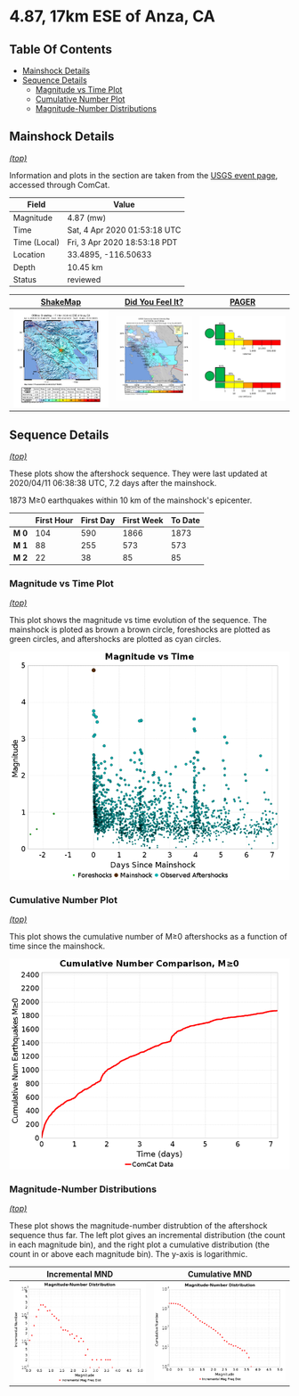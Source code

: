 # 4.87, 17km ESE of Anza, CA

## Table Of Contents

* [Mainshock Details](#mainshock-details)
* [Sequence Details](#sequence-details)
  * [Magnitude vs Time Plot](#magnitude-vs-time-plot)
  * [Cumulative Number Plot](#cumulative-number-plot)
  * [Magnitude-Number Distributions](#magnitude-number-distributions)

## Mainshock Details
*[(top)](#table-of-contents)*

Information and plots in the section are taken from the [USGS event page](https://earthquake.usgs.gov/earthquakes/eventpage/ci39126079), accessed through ComCat.

| Field | Value |
|-----|-----|
| Magnitude | 4.87 (mw) |
| Time | Sat, 4 Apr 2020 01:53:18 UTC |
| Time (Local) | Fri, 3 Apr 2020 18:53:18 PDT |
| Location | 33.4895, -116.50633 |
| Depth | 10.45 km |
| Status | reviewed |

| [ShakeMap](https://earthquake.usgs.gov/earthquakes/eventpage/ci39126079/shakemap/) | [Did You Feel It?](https://earthquake.usgs.gov/earthquakes/eventpage/ci39126079/dyfi/) | [PAGER](https://earthquake.usgs.gov/earthquakes/eventpage/ci39126079/pager/) |
|-----|-----|-----|
| ![ShakeMap](resources/shakemap.jpg) | ![DYFI](resources/dyfi.jpg) | ![PEGER](resources/pager.png) |
## Sequence Details
*[(top)](#table-of-contents)*

These plots show the aftershock sequence. They were last updated at 2020/04/11 06:38:38 UTC, 7.2 days after the mainshock.

1873 M&ge;0 earthquakes within 10 km of the mainshock's epicenter.


|  | First Hour | First Day | First Week | To Date |
|-----|-----|-----|-----|-----|
| **M 0** | 104 | 590 | 1866 | 1873 |
| **M 1** | 88 | 255 | 573 | 573 |
| **M 2** | 22 | 38 | 85 | 85 |
### Magnitude vs Time Plot
*[(top)](#table-of-contents)*

This plot shows the magnitude vs time evolution of the sequence. The mainshock is ploted as brown a brown circle, foreshocks are plotted as green circles, and aftershocks are plotted as cyan circles.

![Time Func](resources/aftershocks_mag_vs_time.png)

### Cumulative Number Plot
*[(top)](#table-of-contents)*

This plot shows the cumulative number of M&ge;0 aftershocks as a function of time since the mainshock.

![Time Func](resources/aftershocks_vs_time.png)

### Magnitude-Number Distributions
*[(top)](#table-of-contents)*

These plot shows the magnitude-number distrubtion of the aftershock sequence thus far. The left plot gives an incremental distribution (the count in each magnitude bin), and the right plot a cumulative distribution (the count in or above each magnitude bin). The y-axis is logarithmic.

| Incremental MND | Cumulative MND |
|-----|-----|
| ![Incremental](resources/aftershocks_mag_num_incremental.png) | ![Cumulative](resources/aftershocks_mag_num_cumulative.png) |

